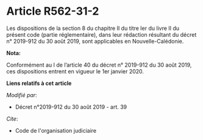 # Article R562-31-2

Les dispositions de la section 8 du chapitre II du titre Ier du livre II du présent code (partie réglementaire), dans leur
rédaction résultant du décret n° 2019-912 du 30 août 2019, sont applicables en Nouvelle-Calédonie.

**Nota:**

Conformément au I de l’article 40 du décret n° 2019-912 du 30 août 2019, ces dispositions entrent en vigueur le 1er janvier
2020.

**Liens relatifs à cet article**

_Modifié par_:

  - Décret n°2019-912 du 30 août 2019 - art. 39

_Cite_:

  - Code de l'organisation judiciaire
